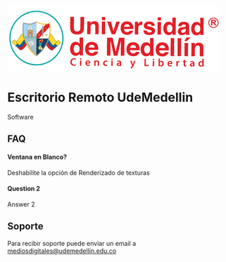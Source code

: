 
![Logo](https://raw.githubusercontent.com/MediosDigitalesUdeM/Escritorio-Remoto/refs/heads/main/Images/logo.png)


# Escritorio Remoto UdeMedellin

Software 


## FAQ

#### Ventana en Blanco?

Deshabilite la opción de Renderizado de texturas

#### Question 2

Answer 2


## Soporte

Para recibir soporte puede enviar un email a mediosdigitales@udemedellin.edu.co

